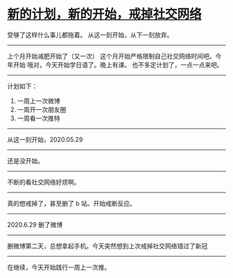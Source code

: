# [新的计划，新的开始，戒掉社交网络](https://github.com/yihong0618/gitblog/issues/160)

受够了这样什么事儿都拖着。
从这一刻开始，从下一刻放弃。

---

上个月开始减肥开始了（又一次）
这个月开始严格限制自己社交网络时间吧。今年开始
哦对，今天开始学日语了。晚上有课。
也不多定计划了，一点一点来吧。

---



计划如下：
1. 一周上一次微博
2. 一周开一次朋友圈
3. 一周看一次推特

---

从这一刻开始，2020.05.29

---

还是没开始。

---

不断的看社交网络好烦啊。

---

真的想戒掉了，甚至删了 b 站。开始戒断反应。

---

2020.6.29 删了微博

---

删微博第二天，总想拿起手机。今天突然想到上次戒掉社交网络错过了新冠

---

在继续，今天开始践行一周上一次推。